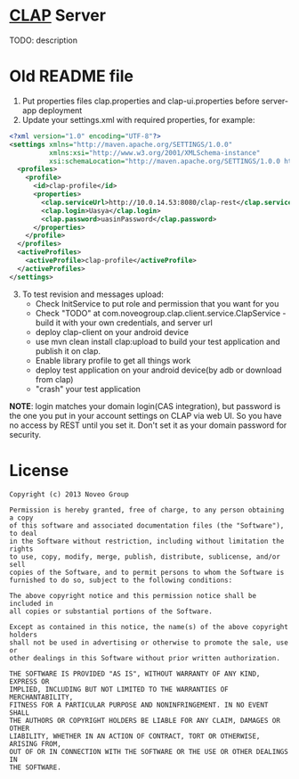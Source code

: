 [CLAP](..) Server
=================

TODO: description

Old README file
===============

1. Put properties files clap.properties and clap-ui.properties before server-app deployment
2. Update your settings.xml with required properties, for example:
```xml
<?xml version="1.0" encoding="UTF-8"?>
<settings xmlns="http://maven.apache.org/SETTINGS/1.0.0"
          xmlns:xsi="http://www.w3.org/2001/XMLSchema-instance"
          xsi:schemaLocation="http://maven.apache.org/SETTINGS/1.0.0 http://maven.apache.org/xsd/settings-1.0.0.xsd">
  <profiles>
    <profile>
      <id>clap-profile</id>
      <properties>
        <clap.serviceUrl>http://10.0.14.53:8080/clap-rest</clap.serviceUrl>
        <clap.login>Uasya</clap.login>
        <clap.password>uasinPassword</clap.password>
      </properties>
    </profile>
  </profiles>
  <activeProfiles>
    <activeProfile>clap-profile</activeProfile>
  </activeProfiles>
</settings>
```
3. To test revision and messages upload:
   - Check InitService to put role and permission that you want for you
   - Check "TODO" at com.noveogroup.clap.client.service.ClapService - build it with your own credentials, and server url
   - deploy clap-client on your android device
   - use mvn clean install clap:upload to build your test application and publish it on clap.
   - Enable library profile to get all things work
   - deploy test application on your android device(by adb or download from clap)
   - "crash" your test application

**NOTE**:
login matches your domain login(CAS integration),
but password is the one you put in your account settings on CLAP via web UI.
So you have no access by REST until you set it.
Don't set it as your domain password for security.

License
=======

    Copyright (c) 2013 Noveo Group

    Permission is hereby granted, free of charge, to any person obtaining a copy
    of this software and associated documentation files (the "Software"), to deal
    in the Software without restriction, including without limitation the rights
    to use, copy, modify, merge, publish, distribute, sublicense, and/or sell
    copies of the Software, and to permit persons to whom the Software is
    furnished to do so, subject to the following conditions:

    The above copyright notice and this permission notice shall be included in
    all copies or substantial portions of the Software.

    Except as contained in this notice, the name(s) of the above copyright holders
    shall not be used in advertising or otherwise to promote the sale, use or
    other dealings in this Software without prior written authorization.

    THE SOFTWARE IS PROVIDED "AS IS", WITHOUT WARRANTY OF ANY KIND, EXPRESS OR
    IMPLIED, INCLUDING BUT NOT LIMITED TO THE WARRANTIES OF MERCHANTABILITY,
    FITNESS FOR A PARTICULAR PURPOSE AND NONINFRINGEMENT. IN NO EVENT SHALL
    THE AUTHORS OR COPYRIGHT HOLDERS BE LIABLE FOR ANY CLAIM, DAMAGES OR OTHER
    LIABILITY, WHETHER IN AN ACTION OF CONTRACT, TORT OR OTHERWISE, ARISING FROM,
    OUT OF OR IN CONNECTION WITH THE SOFTWARE OR THE USE OR OTHER DEALINGS IN
    THE SOFTWARE.
